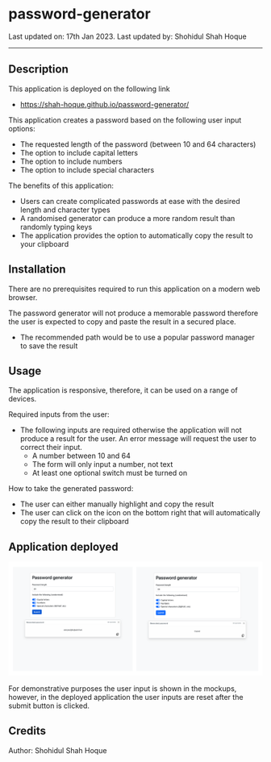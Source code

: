 # password-generator

Last updated on: 17th Jan 2023. Last updated by: Shohidul Shah Hoque
__________

## Description
This application is deployed on the following link
- https://shah-hoque.github.io/password-generator/

This application creates a password based on the following user input options:
- The requested length of the password (between 10 and 64 characters)
- The option to include capital letters
- The option to include numbers
- The option to include special characters

The benefits of this application:
- Users can create complicated passwords at ease with the desired length and character types
- A randomised generator can produce a more random result than randomly typing keys
- The application provides the option to automatically copy the result to your clipboard

## Installation
There are no prerequisites required to run this application on a modern web browser.

The password generator will not produce a memorable password therefore the user is expected to copy and paste the result in a secured place. 
- The recommended path would be to use a popular password manager to save the result

## Usage
The application is responsive, therefore, it can be used on a range of devices.

Required inputs from the user:
- The following inputs are required otherwise the application will not produce a result for the user. An error message will request the user to correct their input.
    - A number between 10 and 64
    - The form will only input a number, not text
    - At least one optional switch must be turned on

How to take the generated password:
- The user can either manually highlight and copy the result 
- The user can click on the icon on the bottom right that will automatically copy the result to their clipboard

## Application deployed

![image of the password generator with the results shown & copied](/assets/2%20screenshots.png)

For demonstrative purposes the user input is shown in the mockups, however, in the deployed application the user inputs are reset after the submit button is clicked.

## Credits
Author: Shohidul Shah Hoque